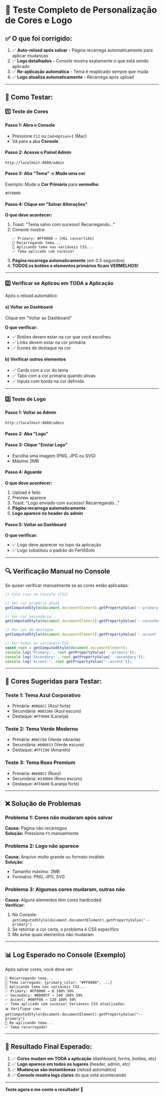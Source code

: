 # 🎨 Teste Completo de Personalização de Cores e Logo

## ✅ O que foi corrigido:

1. ✅ **Auto-reload após salvar** - Página recarrega automaticamente para aplicar mudanças
2. ✅ **Logs detalhados** - Console mostra exatamente o que está sendo aplicado
3. ✅ **Re-aplicação automática** - Tema é reaplicado sempre que muda
4. ✅ **Logo atualiza automaticamente** - Recarrega após upload

---

## 🧪 Como Testar:

### **1️⃣ Teste de Cores**

#### **Passo 1: Abra o Console**
- Pressione `F12` ou `Cmd+Option+I` (Mac)
- Vá para a aba **Console**

#### **Passo 2: Acesse o Painel Admin**
```
http://localhost:8080/admin
```

#### **Passo 3: Aba "Tema" → Mude uma cor**
Exemplo: Mude a **Cor Primária** para **vermelho**:
```
#FF0000
```

#### **Passo 4: Clique em "Salvar Alterações"**

**O que deve acontecer:**
1. Toast: "Tema salvo com sucesso! Recarregando..."
2. Console mostra:
   ```
   ✅ Primary: #FF0000 → [HSL convertido]
   🔄 Recarregando tema...
   🎨 Aplicando tema nas variáveis CSS...
   ✅ Tema aplicado com sucesso!
   ```
3. **Página recarrega automaticamente** (em 0.5 segundos)
4. **TODOS os botões e elementos primários ficam VERMELHOS!**

---

### **2️⃣ Verificar se Aplicou em TODA a Aplicação**

Após o reload automático:

#### **a) Voltar ao Dashboard**
Clique em "Voltar ao Dashboard"

**O que verificar:**
- ✅ Botões devem estar na cor que você escolheu
- ✅ Links devem estar na cor primária
- ✅ Ícones de destaque na cor

#### **b) Verificar outros elementos**
- ✅ Cards com a cor do tema
- ✅ Tabs com a cor primária quando ativas
- ✅ Inputs com borda na cor definida

---

### **3️⃣ Teste de Logo**

#### **Passo 1: Voltar ao Admin**
```
http://localhost:8080/admin
```

#### **Passo 2: Aba "Logo"**

#### **Passo 3: Clique "Enviar Logo"**
- Escolha uma imagem (PNG, JPG ou SVG)
- Máximo 2MB

#### **Passo 4: Aguarde**
**O que deve acontecer:**
1. Upload é feito
2. Preview aparece
3. Toast: "Logo enviado com sucesso! Recarregando..."
4. **Página recarrega automaticamente**
5. **Logo aparece no header do admin**

#### **Passo 5: Voltar ao Dashboard**
**O que verificar:**
- ✅ Logo deve aparecer no topo da aplicação
- ✅ Logo substituiu o padrão do FertiliSolo

---

## 🔍 Verificação Manual no Console

Se quiser verificar manualmente se as cores estão aplicadas:

```javascript
// Cole isso no Console (F12)

// Ver cor primária atual
getComputedStyle(document.documentElement).getPropertyValue('--primary')

// Ver cor secundária
getComputedStyle(document.documentElement).getPropertyValue('--secondary')

// Ver cor de destaque
getComputedStyle(document.documentElement).getPropertyValue('--accent')

// Ver todas as variáveis CSS
const root = getComputedStyle(document.documentElement);
console.log('Primary:', root.getPropertyValue('--primary'));
console.log('Secondary:', root.getPropertyValue('--secondary'));
console.log('Accent:', root.getPropertyValue('--accent'));
```

---

## 🎯 Cores Sugeridas para Testar:

### **Teste 1: Tema Azul Corporativo**
- Primária: `#0066CC` (Azul forte)
- Secundária: `#003366` (Azul escuro)
- Destaque: `#FF9900` (Laranja)

### **Teste 2: Tema Verde Moderno**
- Primária: `#00CC66` (Verde vibrante)
- Secundária: `#006633` (Verde escuro)
- Destaque: `#FFCC00` (Amarelo)

### **Teste 3: Tema Roxo Premium**
- Primária: `#6600CC` (Roxo)
- Secundária: `#330066` (Roxo escuro)
- Destaque: `#FF6600` (Laranja forte)

---

## ❌ Solução de Problemas

### **Problema 1: Cores não mudaram após salvar**
**Causa:** Página não recarregou  
**Solução:** Pressione `F5` manualmente

### **Problema 2: Logo não aparece**
**Causa:** Arquivo muito grande ou formato inválido  
**Solução:**
- Tamanho máximo: 2MB
- Formatos: PNG, JPG, SVG

### **Problema 3: Algumas cores mudaram, outras não**
**Causa:** Alguns elementos têm cores hardcoded  
**Verificar:** 
1. No Console: `getComputedStyle(document.documentElement).getPropertyValue('--primary')`
2. Se retornar a cor certa, o problema é CSS específico
3. Me avise quais elementos não mudaram

---

## 📊 Log Esperado no Console (Exemplo)

Após salvar cores, você deve ver:

```
🔄 Recarregando tema...
🎨 Tema carregado: {primary_color: "#FF0000", ...}
🎨 Aplicando tema nas variáveis CSS...
✅ Primary: #FF0000 → 0 100% 50%
✅ Secondary: #0000FF → 240 100% 50%
✅ Accent: #00FF00 → 120 100% 50%
✅ Tema aplicado com sucesso! Variáveis CSS atualizadas.
📊 Verifique com: getComputedStyle(document.documentElement).getPropertyValue("--primary")
🔄 Re-aplicando tema...
✅ Tema recarregado!
```

---

## 🎉 Resultado Final Esperado:

1. ✅ **Cores mudam em TODA a aplicação** (dashboard, forms, botões, etc)
2. ✅ **Logo aparece em todos os lugares** (header, admin, etc)
3. ✅ **Mudanças são instantâneas** (reload automático)
4. ✅ **Console mostra logs claros** do que está acontecendo

---

**Teste agora e me conte o resultado! 🚀**

